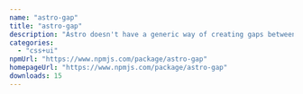 ```yaml
---
name: "astro-gap"
title: "astro-gap"
description: "Astro doesn't have a generic way of creating gaps between html elements. There are times where two elements need to be separated with different spaces. Astro Gap solves that problem. It works depending on the parent element's flex, inline  or grid positio"
categories:
  - "css+ui"
npmUrl: "https://www.npmjs.com/package/astro-gap"
homepageUrl: "https://www.npmjs.com/package/astro-gap"
downloads: 15
---
```

